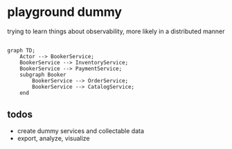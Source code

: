 # playground dummy

trying to learn things about observability, more likely in a distributed manner

## 
```mermaid
graph TD;
    Actor --> BookerService;
    BookerService --> InventoryService;
    BookerService --> PaymentService;
    subgraph Booker
        BookerService --> OrderService;
        BookerService --> CatalogService;
    end

```

## todos
* create dummy services and collectable data
* export, analyze, visualize